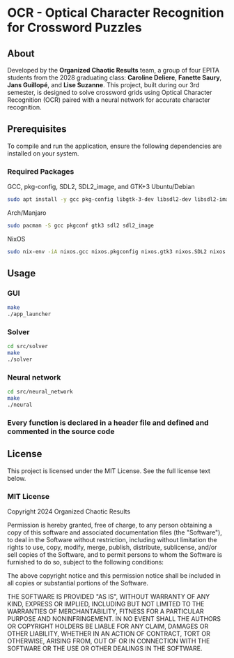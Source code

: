 # OCR - Optical Character Recognition for Crossword Puzzles

## About
Developed by the **Organized Chaotic Results** team, a group of four EPITA students from the 2028 graduating class: **Caroline Deliere**, **Fanette Saury**, **Jans Guillopé**, and **Lise Suzanne**. This project, built during our 3rd semester, is designed to solve crossword grids using Optical Character Recognition (OCR) paired with a neural network for accurate character recognition.


## Prerequisites

To compile and run the application, ensure the following dependencies are installed on your system.

### Required Packages
GCC, pkg-config, SDL2, SDL2_image, and GTK+3
Ubuntu/Debian
```sh
sudo apt install -y gcc pkg-config libgtk-3-dev libsdl2-dev libsdl2-image-dev
```
Arch/Manjaro
```sh
sudo pacman -S gcc pkgconf gtk3 sdl2 sdl2_image
```
NixOS
```sh
sudo nix-env -iA nixos.gcc nixos.pkgconfig nixos.gtk3 nixos.SDL2 nixos.SDL2_image
```
## Usage
### GUI
```sh
make
./app_launcher
```
### Solver
```sh
cd src/solver
make
./solver
```
### Neural network
```sh
cd src/neural_network
make
./neural
```

### Every function is declared in a header file and defined and commented in the source code

## License
This project is licensed under the MIT License. See the full license text below.
### MIT License
Copyright 2024 Organized Chaotic Results

Permission is hereby granted, free of charge, to any person obtaining a copy of this software and associated documentation files (the "Software"), to deal in the Software without restriction, including without limitation the rights to use, copy, modify, merge, publish, distribute, sublicense, and/or sell copies of the Software, and to permit persons to whom the Software is furnished to do so, subject to the following conditions:

The above copyright notice and this permission notice shall be included in all copies or substantial portions of the Software.

THE SOFTWARE IS PROVIDED "AS IS", WITHOUT WARRANTY OF ANY KIND, EXPRESS OR IMPLIED, INCLUDING BUT NOT LIMITED TO THE WARRANTIES OF MERCHANTABILITY, FITNESS FOR A PARTICULAR PURPOSE AND NONINFRINGEMENT. IN NO EVENT SHALL THE AUTHORS OR COPYRIGHT HOLDERS BE LIABLE FOR ANY CLAIM, DAMAGES OR OTHER LIABILITY, WHETHER IN AN ACTION OF CONTRACT, TORT OR OTHERWISE, ARISING FROM, OUT OF OR IN CONNECTION WITH THE SOFTWARE OR THE USE OR OTHER DEALINGS IN THE SOFTWARE.
